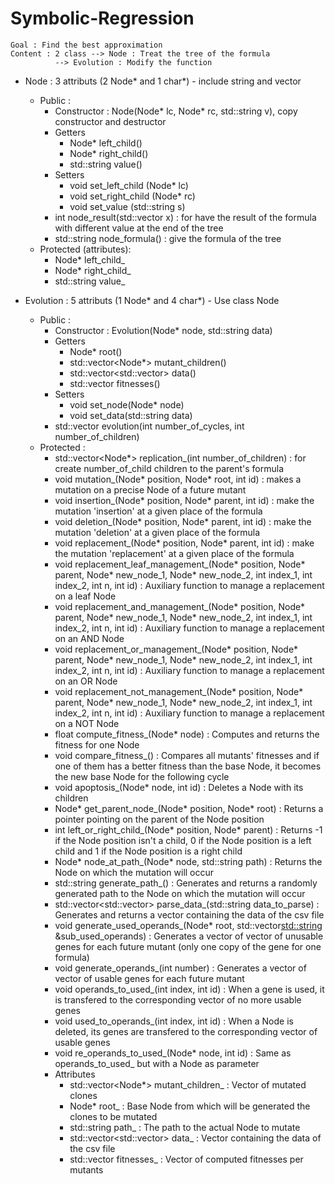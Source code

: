 # Symbolic-Regression
	Goal : Find the best approximation
	Content : 2 class --> Node : Treat the tree of the formula
			  --> Evolution : Modify the function


- Node : 3 attributs (2 Node* and 1 char*) - include string and vector
	- Public :
		- Constructor : Node(Node* lc, Node* rc, std::string v), copy constructor and destructor
		- Getters 
			- Node* left_child()
			- Node* right_child()
			- std::string value()
		- Setters
			- void set_left_child (Node* lc)
			- void set_right_child (Node* rc)
			- void set_value (std::string s)
		- int node_result(std::vector<int> x) : for have the result of the formula with different value at the end of the tree
		- std::string node_formula() : give the formula of the tree
	- Protected (attributes):
		- Node* left_child_
		- Node* right_child_
		- std::string value_

- Evolution : 5 attributs (1 Node* and 4 char*) - Use class Node
	- Public :
		- Constructor : Evolution(Node* node, std::string data)
		- Getters
			- Node* root()
			- std::vector<Node*> mutant_children()
			- std::vector<std::vector<int>> data()
			- std::vector<float> fitnesses()
		- Setters
			- void set_node(Node* node)
			- void set_data(std::string data)
		- std::vector<float> evolution(int number_of_cycles, int number_of_children)
	- Protected :
		- std::vector<Node*> replication_(int number_of_children) : for create number_of_child children to the parent's formula
		- void mutation_(Node* position, Node* root, int id) : makes a mutation on a precise Node of a future mutant
		- void insertion_(Node* position, Node* parent, int id) : make the mutation 'insertion' at a given place of the formula
		- void deletion_(Node* position, Node* parent, int id) : make the mutation 'deletion' at a given place of the formula
		- void replacement_(Node* position, Node* parent, int id) : make the mutation 'replacement' at a given place of the formula
		- void replacement_leaf_management_(Node* position, Node* parent, Node* new_node_1, Node* new_node_2, int index_1, int index_2, int n, int id) : Auxiliary function to manage a replacement on a leaf Node
		- void replacement_and_management_(Node* position, Node* parent, Node* new_node_1, Node* new_node_2, int index_1, int index_2, int n, int id) : Auxiliary function to manage a replacement on an AND Node
		- void replacement_or_management_(Node* position, Node* parent, Node* new_node_1, Node* new_node_2, int index_1, int index_2, int n, int id) : Auxiliary function to manage a replacement on an OR Node
		- void replacement_not_management_(Node* position, Node* parent, Node* new_node_1, Node* new_node_2, int index_1, int index_2, int n, int id) : Auxiliary function to manage a replacement on a NOT Node
		- float compute_fitness_(Node* node) : Computes and returns the fitness for one Node
		- void compare_fitness_() : Compares all mutants' fitnesses and if one of them has a better fitness than the base Node, it becomes the new base Node for the following cycle
		- void apoptosis_(Node* node, int id) : Deletes a Node with its children
		- Node* get_parent_node_(Node* position, Node* root) : Returns a pointer pointing on the parent of the Node position
		- int left_or_right_child_(Node* position, Node* parent) : Returns -1 if the Node position isn't a child, 0 if the Node position is a left child and 1 if the Node position is a right child
		- Node* node_at_path_(Node* node, std::string path) : Returns the Node on which the mutation will occur
		- std::string generate_path_() : Generates and returns a randomly generated path to the Node on which the mutation will occur
		- std::vector<std::vector<int>> parse_data_(std::string data_to_parse) : Generates and returns a vector containing the data of the csv file
		- void generate_used_operands_(Node* root, std::vector<std::string> &sub_used_operands) : Generates a vector of vector of unusable genes for each future mutant (only one copy of the gene for one formula)
		- void generate_operands_(int number) : Generates a vector of vector of usable genes for each future mutant
		- void operands_to_used_(int index, int id) : When a gene is used, it is transfered to the corresponding vector of no more usable genes
		- void used_to_operands_(int index, int id) : When a Node is deleted, its genes are transfered to the corresponding vector of usable genes
		- void re_operands_to_used_(Node* node, int id) : Same as operands_to_used_ but with a Node as parameter
		- Attributes
			- std::vector<Node*> mutant_children_ : Vector of mutated clones
			- Node* root_ : Base Node from which will be generated the clones to be mutated
			- std::string path_ : The path to the actual Node to mutate
			- std::vector<std::vector<int>> data_ : Vector containing the data of the csv file
			- std::vector<float> fitnesses_ : Vector of computed fitnesses per mutants





